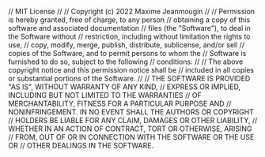 // MIT License
// 
// Copyright (c) 2022 Maxime Jeanmougin
// 
// Permission is hereby granted, free of charge, to any person
// obtaining a copy of this software and associated documentation
// files (the "Software"), to deal in the Software without
// restriction, including without limitation the rights to use,
// copy, modify, merge, publish, distribute, sublicense, and/or sell
// copies of the Software, and to permit persons to whom the
// Software is furnished to do so, subject to the following
// conditions:
// 
// The above copyright notice and this permission notice shall be
// included in all copies or substantial portions of the Software.
// 
// THE SOFTWARE IS PROVIDED "AS IS", WITHOUT WARRANTY OF ANY KIND,
// EXPRESS OR IMPLIED, INCLUDING BUT NOT LIMITED TO THE WARRANTIES
// OF MERCHANTABILITY, FITNESS FOR A PARTICULAR PURPOSE AND
// NONINFRINGEMENT. IN NO EVENT SHALL THE AUTHORS OR COPYRIGHT
// HOLDERS BE LIABLE FOR ANY CLAIM, DAMAGES OR OTHER LIABILITY,
// WHETHER IN AN ACTION OF CONTRACT, TORT OR OTHERWISE, ARISING
// FROM, OUT OF OR IN CONNECTION WITH THE SOFTWARE OR THE USE OR
// OTHER DEALINGS IN THE SOFTWARE.